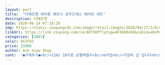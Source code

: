 ```yaml
---
layout: post 
title:  "더헤르첸 여아용 에르사 공주드레스 헤어핀 세트" 
description: 더헤르첸  ..
date: 2020-06-24 07:19:29 
img: https://static.coupangcdn.com/image/retail/images/2020/04/17/1/0/ce2d54f0-7791-4c88-b618-f4cb4f6e22fd.jpg 
linkUrl: https://link.coupang.com/re/AFFSDP?lptag=AF3600438&subid=ahnPublicAsk&pageKey=1503303212&itemId=2581096042&vendorItemId=70573347200&traceid=V0-113-17ccf259121f85d0 
categories: [1003] 
color: A57F92 
price: 23900 
author: Ask View Shop 
cont:  "●구매후기●<br/>110/ 18키로 손빨래필수<br/>m구입<br/>가성비 갑 입니다<br/>같이 온 헤어 악세사리도 아이가 좋아 할거 같아요<br/>같이 코디해서 입으면 정말 엘사 되겠어요 ㅎㅎ<br/>걱정하는마음으로주문했는데<br/>길이는 살짝땅에닿는정도, 뒤에망토가 살짝끌려서<br/>눈 반짝이도 고급스러워서 좀 놀랐네요<br/>더통통해지면 살짝 쪼일거같네요 ㅠ<br/>바닥에 놓고 사진 찍는데 길이감이 좀 있는거 같아요<br/>밖에서입으려면 조금더커야할거같아요<br/>사진을 못 찍어서 잘 안나오긴 했는데 실제로는 누가봐도 예쁜 드레스라 강추합니다!<br/>솔직히 가격이 저렴해서 반짝이 펄이 떨어지지않을까<br/>아이가너무좋아해서 다른 디자인으로도 구매해야겠어요^^<br/>엄청 딱 맞네요 그런데 더컸다가는.<br/> 바닥에 닿일 듯해서 지금사이즈를 해야될듯하네요 일단 딸이 좋아하니 ㅎㅎㅎㅎ<br/>이렇게 이뻐도 되나요 완전 보자마자 까악 소리가 절로 나오더군요<br/>추천합니다<br/>키 96센치  몸무개 15 키로 44개월 통통하지않은5세여아에요<br/>팔부분이 조이는 디자인인데 고무줄이아니여서<br/>펄이전혀 떨어지지않고 너무예뻐요<br/>하늘하늘하고 시원한 하늘색 컬러로 여름에도 문제 없겠어요<br/>" 
---
```

